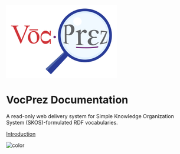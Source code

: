 <!-- _coverpage.md -->

![VocPrez logo](_media/VocPrez.300.png)

# VocPrez Documentation

A read-only web delivery system for Simple Knowledge Organization System (SKOS)-formulated RDF vocabularies.

[Introduction](/README)

<!-- background color -->
![color](#fffff)


